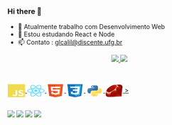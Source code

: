 ### Hi there 👋

- 🔭 Atualmente trabalho com Desenvolvimento Web
- 🌱 Estou estudando React e Node
- 📫 Contato : glcalil@discente.ufg.br

<div align="center">
  <a href="https://github.com/glcalil-ufg">
  <img height="180em" src="https://github-readme-stats.vercel.app/api?username=glcalil-ufg&show_icons=true&theme=dark&include_all_commits=true&count_private=true"/>
  <img height="180em" src="https://github-readme-stats.vercel.app/api/top-langs/?username=glcalil-ufg&layout=compact&langs_count=7&theme=dark"/>
</div>
  
  ##
  <div style="display: inline_block"><br>
  <img align="center" alt="glcalil-ufg-Js" height="30" width="40" src="https://raw.githubusercontent.com/devicons/devicon/master/icons/javascript/javascript-plain.svg">
  <img align="center" alt="glcalil-ufg-React" height="30" width="40" src="https://raw.githubusercontent.com/devicons/devicon/master/icons/react/react-original.svg">
  <img align="center" alt="glcalil-ufg-HTML" height="30" width="40" src="https://raw.githubusercontent.com/devicons/devicon/master/icons/html5/html5-original.svg">
  <img align="center" alt="glcalil-ufg-CSS" height="30" width="40" src="https://raw.githubusercontent.com/devicons/devicon/master/icons/css3/css3-original.svg">
  <img align="center" alt="glcalil-ufg-Python" height="30" width="40" src="https://raw.githubusercontent.com/devicons/devicon/master/icons/python/python-original.svg">
  <img align="center" alt="glcalil-ufg-Ruby" height="30" width="40" src="https://raw.githubusercontent.com/devicons/devicon/master/icons/ruby/ruby-original.svg">
  <!--<img align="center" alt="glcalil-ufg-PHP" height="30" width="40" src="https://raw.githubusercontent.com/devicons/devicon/master/icons/ruby/php-original.svg">-->>
  <!--<img align="center" alt="glcalil-ufg-Csharp" height="30" width="40" src="https://raw.githubusercontent.com/devicons/devicon/master/icons/csharp/csharp-original.svg">-->
</div>
  
  ##
  
  <div> 
  <a href="https://www.youtube.com/channel/UCfsM2GgJYZHTyicQ68gERIA" target="_blank"><img src="https://img.shields.io/badge/YouTube-FF0000?style=for-the-badge&logo=youtube&logoColor=white" target="_blank"></a>
 	<a href="https://www.twitch.tv/glcalil" target="_blank"><img src="https://img.shields.io/badge/Twitch-9146FF?style=for-the-badge&logo=twitch&logoColor=white" target="_blank"></a>
 <!--<a href="https://discord.gg/GLCalil#1168" target="_blank"><img src="https://img.shields.io/badge/Discord-7289DA?style=for-the-badge&logo=discord&logoColor=white" target="_blank"></a> -->
  <a href = "mailto:glcalil@discente.ufg.br"><img src="https://img.shields.io/badge/-Gmail-%23333?style=for-the-badge&logo=gmail&logoColor=white" target="_blank"></a>
  <a href="https://www.linkedin.com/in/gabriel-lira-calil-61000a176/" target="_blank"><img src="https://img.shields.io/badge/-LinkedIn-%230077B5?style=for-the-badge&logo=linkedin&logoColor=white" target="_blank"></a> 
  

